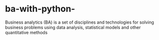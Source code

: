 # ba-with-python-
Business analytics (BA) is a set of disciplines and technologies for solving business problems using data analysis, statistical models and other quantitative methods
